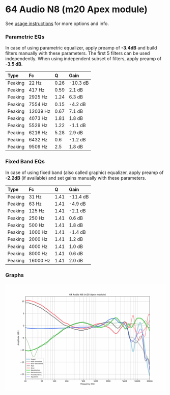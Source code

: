 # 64 Audio N8 (m20 Apex module)
See [usage instructions](https://github.com/jaakkopasanen/AutoEq#usage) for more options and info.

### Parametric EQs
In case of using parametric equalizer, apply preamp of **-3.4dB** and build filters manually
with these parameters. The first 5 filters can be used independently.
When using independent subset of filters, apply preamp of **-3.5 dB**.

| Type    | Fc       |    Q | Gain     |
|:--------|:---------|:-----|:---------|
| Peaking | 22 Hz    | 0.26 | -10.3 dB |
| Peaking | 417 Hz   | 0.59 | 2.1 dB   |
| Peaking | 2925 Hz  | 1.24 | 6.3 dB   |
| Peaking | 7554 Hz  | 0.15 | -4.2 dB  |
| Peaking | 12039 Hz | 0.67 | 7.1 dB   |
| Peaking | 4073 Hz  | 1.81 | 1.8 dB   |
| Peaking | 5529 Hz  | 1.22 | -1.1 dB  |
| Peaking | 6216 Hz  | 5.28 | 2.9 dB   |
| Peaking | 6432 Hz  | 0.6  | -1.2 dB  |
| Peaking | 9509 Hz  | 2.5  | 1.8 dB   |

### Fixed Band EQs
In case of using fixed band (also called graphic) equalizer, apply preamp of **-2.2dB**
(if available) and set gains manually with these parameters.

| Type    | Fc       |    Q | Gain     |
|:--------|:---------|:-----|:---------|
| Peaking | 31 Hz    | 1.41 | -11.4 dB |
| Peaking | 63 Hz    | 1.41 | -4.9 dB  |
| Peaking | 125 Hz   | 1.41 | -2.1 dB  |
| Peaking | 250 Hz   | 1.41 | 0.6 dB   |
| Peaking | 500 Hz   | 1.41 | 1.8 dB   |
| Peaking | 1000 Hz  | 1.41 | -1.4 dB  |
| Peaking | 2000 Hz  | 1.41 | 1.2 dB   |
| Peaking | 4000 Hz  | 1.41 | 1.0 dB   |
| Peaking | 8000 Hz  | 1.41 | 0.6 dB   |
| Peaking | 16000 Hz | 1.41 | 2.0 dB   |

### Graphs
![](./64%20Audio%20N8%20(m20%20Apex%20module).png)